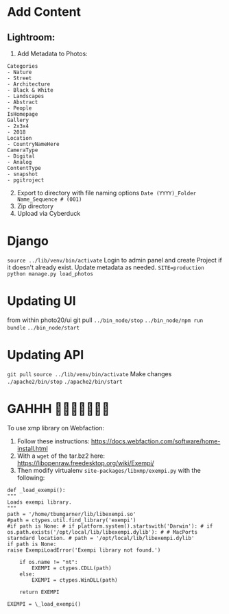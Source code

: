 # Add Content

## Lightroom:

1. Add Metadata to Photos:

```
Categories
- Nature
- Street
- Architecture
- Black & White
- Landscapes
- Abstract
- People
IsHomepage
Gallery
- 2x3x4
- 2018
Location
- CountryNameHere
CameraType
- Digital
- Analog
ContentType
- snapshot
- pgitroject
```

2. Export to directory with file naming options `Date (YYYY)_Folder Name_Sequence # (001)`
3. Zip directory
4. Upload via Cyberduck

# Django

`source ../lib/venv/bin/activate`
Login to admin panel and create Project if it doesn't already exist. Update metadata as needed.
`SITE=production python manage.py load_photos`

# Updating UI

from within photo20/ui
git pull
`../bin_node/stop`
`../bin_node/npm run bundle`
`../bin_node/start`

# Updating API

`git pull`
`source ../lib/venv/bin/activate`
Make changes
`./apache2/bin/stop`
`./apache2/bin/start`

# GAHHH 🤷🤷🤷🤷🤷🤷🤷

To use xmp library on Webfaction:

1. Follow these instructions: https://docs.webfaction.com/software/home-install.html
2. With a `wget` of the tar.bz2 here: https://libopenraw.freedesktop.org/wiki/Exempi/
3. Then modify virtualenv `site-packages/libxmp/exempi.py` with the following:

```
def _load_exempi():
"""
Loads exempi library.
"""
path = '/home/tbumgarner/lib/libexempi.so'
#path = ctypes.util.find_library('exempi')
#if path is None: # if platform.system().startswith('Darwin'): # if os.path.exists('/opt/local/lib/libexempi.dylib'): # # MacPorts starndard location. # path = '/opt/local/lib/libexempi.dylib'
if path is None:
raise ExempiLoadError('Exempi library not found.')

    if os.name != "nt":
        EXEMPI = ctypes.CDLL(path)
    else:
        EXEMPI = ctypes.WinDLL(path)

    return EXEMPI

EXEMPI = \_load_exempi()
```

